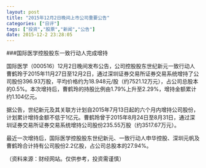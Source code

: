 ```yaml
---
layout: post
title: "2015年12月2日晚间上市公司重要公告"
categories: ["日评"]
tags: ["投资","股票","新闻","公告"]
date: 2015-12-2 23:28:05
---
```

###国际医学控股股东一致行动人完成增持

国际医学（000516）12月2日晚间发布公告，公司控股股东世纪新元一致行动人曹鹤玲于2015年11月27日至12月2日，通过深圳证券交易所证券交易系统增持了公司股份396.93万股，平均价格约为18.948元/股（约7521.12万元），占公司总股本的0.5%。本次增持后，曹鹤玲的持股比例由1.79%上升至2.29%，增持金额累计约1.104亿元。

据公告，世纪新元及其关联方计划自2015年7月13日起的六个月内增持公司股份，计划累计增持金额不低于1亿元。曹鹤玲曾于2015年8月24日至8月31日，通过深圳证券交易所证券交易系统增持公司股份235.55万股（约3517.67万元）。

最近一次增持后，国际医学控股股东世纪新元、一致行动人申华控股、深圳元帆及曹鹤玲合计持有公司股份2.2亿股，占公司总股本的27.94%。  

（资料来源：财经网站。仅供参考，投资需谨慎）

